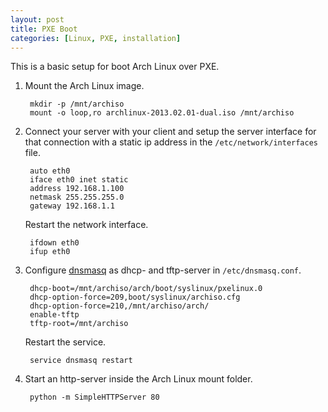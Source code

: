 ```yaml
---
layout: post
title: PXE Boot
categories: [Linux, PXE, installation]
---
```


This is a basic setup for boot Arch Linux over PXE.



1. Mount the Arch Linux image.

        mkdir -p /mnt/archiso
        mount -o loop,ro archlinux-2013.02.01-dual.iso /mnt/archiso

2. Connect your server with your client and setup the server interface for that connection with a static ip address in the `/etc/network/interfaces` file.

        auto eth0
        iface eth0 inet static
        address 192.168.1.100
        netmask 255.255.255.0
        gateway 192.168.1.1

    Restart the network interface.

        ifdown eth0
        ifup eth0

3. Configure [dnsmasq]() as dhcp- and tftp-server in `/etc/dnsmasq.conf`.

        dhcp-boot=/mnt/archiso/arch/boot/syslinux/pxelinux.0
        dhcp-option-force=209,boot/syslinux/archiso.cfg
        dhcp-option-force=210,/mnt/archiso/arch/
        enable-tftp
        tftp-root=/mnt/archiso

    Restart the service.

        service dnsmasq restart

4. Start an http-server inside the Arch Linux mount folder.

        python -m SimpleHTTPServer 80

